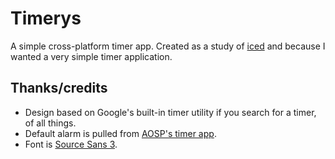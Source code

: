 # Timerys

A simple cross-platform timer app. Created as a study of [iced](https://github.com/iced-rs/iced) and because I
wanted a very simple timer application.

## Thanks/credits

- Design based on Google's built-in timer utility if you search for a timer, of all things.
- Default alarm is pulled from [AOSP's timer app](https://github.com/aosp-mirror/platform_packages_apps_alarmclock/blob/72a37ccef83271f175c94b71f2d0abac8b4aefa4/res/raw/in_call_alarm.ogg).
- Font is [Source Sans 3](https://fonts.google.com/specimen/Source+Sans+3).
